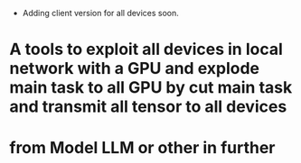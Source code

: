 - Adding client version for all devices soon.

# A tools to exploit all devices in local network with a GPU and explode main task to all GPU by cut main task and transmit all tensor to all devices
# from Model LLM or other in further 
# 
